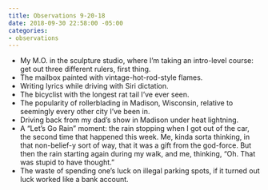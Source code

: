 ```yaml
---
title: Observations 9-20-18
date: 2018-09-30 22:58:00 -05:00
categories:
- observations
---
```


- My M.O. in the sculpture studio, where I’m taking an intro-level course: get out three different rulers, first thing.
- The mailbox painted with vintage-hot-rod-style flames.
- Writing lyrics while driving with Siri dictation.
- The bicyclist with the longest rat tail I’ve ever seen.
- The popularity of rollerblading in Madison, Wisconsin, relative to seemingly every other city I’ve been in.
- Driving back from my dad’s show in Madison under heat lightning.
- A “Let’s Go Rain” moment: the rain stopping when I got out of the car, the second time that happened this week. Me, kinda sorta thinking, in that non-belief-y sort of way, that it was a gift from the god-force. But then the rain starting again during my walk, and me, thinking, “Oh. That was stupid to have thought.”
- The waste of spending one’s luck on illegal parking spots, if it turned out luck worked like a bank account.